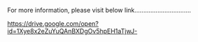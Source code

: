 For more information, please visit below link................................

https://drive.google.com/open?id=1Xye8x2eZuYuQAnBXDgOv5hpEH1aTjwJ-
